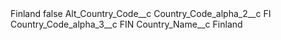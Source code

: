 <?xml version="1.0" encoding="UTF-8"?>
<CustomMetadata xmlns="http://soap.sforce.com/2006/04/metadata" xmlns:xsi="http://www.w3.org/2001/XMLSchema-instance" xmlns:xsd="http://www.w3.org/2001/XMLSchema">
    <label>Finland</label>
    <protected>false</protected>
    <values>
        <field>Alt_Country_Code__c</field>
        <value xsi:nil="true"/>
    </values>
    <values>
        <field>Country_Code_alpha_2__c</field>
        <value xsi:type="xsd:string">FI</value>
    </values>
    <values>
        <field>Country_Code_alpha_3__c</field>
        <value xsi:type="xsd:string">FIN</value>
    </values>
    <values>
        <field>Country_Name__c</field>
        <value xsi:type="xsd:string">Finland</value>
    </values>
</CustomMetadata>
